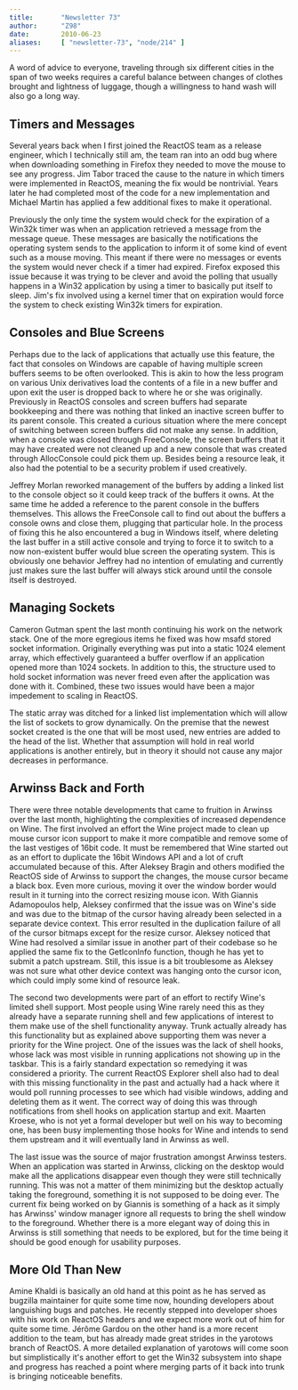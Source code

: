 ```yaml
---
title:       "Newsletter 73"
author:      "Z98"
date:        2010-06-23
aliases:     [ "newsletter-73", "node/214" ]
---
```


<p>A word of advice to everyone, traveling through six different cities in the span of two weeks requires a careful balance between changes of clothes brought and lightness of luggage, though a willingness to hand wash will also go a long way.</p>
<h2>Timers and Messages</h2>
<p>Several years back when I first joined the ReactOS team as a release engineer, which I technically still am, the team ran into an odd bug where when downloading something in Firefox they needed to move the mouse to see any progress.  Jim Tabor traced the cause to the nature in which timers were implemented in ReactOS, meaning the fix would be nontrivial.  Years later he had completed most of the code for a new implementation and Michael Martin has applied a few additional fixes to make it operational.</p>
<p>Previously the only time the system would check for the expiration of a Win32k timer was when an application retrieved a message from the message queue.  These messages are basically the notifications the operating system sends to the application to inform it of some kind of event such as a mouse moving.  This meant if there were no messages or events the system would never check if a timer had expired.  Firefox exposed this issue because it was trying to be clever and avoid the polling that usually happens in a Win32 application by using a timer to basically put itself to sleep.  Jim's fix involved using a kernel timer that on expiration would force the system to check existing Win32k timers for expiration.</p>
<h2>Consoles and Blue Screens</h2>
<p>Perhaps due to the lack of applications that actually use this feature, the fact that consoles on Windows are capable of having multiple screen buffers seems to be often overlooked.  This is akin to how the less program on various Unix derivatives load the contents of a file in a new buffer and upon exit the user is dropped back to where he or she was originally.  Previously in ReactOS consoles and screen buffers had separate bookkeeping and there was nothing that linked an inactive screen buffer to its parent console.  This created a curious situation where the mere concept of switching between screen buffers did not make any sense.  In addition, when a console was closed through FreeConsole, the screen buffers that it may have created were not cleaned up and a new console that was created through AllocConsole could pick them up.  Besides being a resource leak, it also had the potential to be a security problem if used creatively.</p>
<p>Jeffrey Morlan reworked management of the buffers by adding a linked list to the console object so it could keep track of the buffers it owns.  At the same time he added a reference to the parent console in the buffers themselves.  This allows the FreeConsole call to find out about the buffers a console owns and close them, plugging that particular hole.  In the process of fixing this he also encountered a bug in Windows itself, where deleting the last buffer in a still active console and trying to force it to switch to a now non-existent buffer would blue screen the operating system.  This is obviously one behavior Jeffrey had no intention of emulating and currently just makes sure the last buffer will always stick around until the console itself is destroyed.</p>
<h2>Managing Sockets</h2>
<p>Cameron Gutman spent the last month continuing his work on the network stack.  One of the more egregious items he fixed was how msafd stored socket information.  Originally everything was put into a static 1024 element array, which effectively guaranteed a buffer overflow if an application opened more than 1024 sockets.  In addition to this, the structure used to hold socket information was never freed even after the application was done with it.  Combined, these two issues would have been a major impedement to scaling in ReactOS.</p>
<p>The static array was ditched for a linked list implementation which will allow the list of sockets to grow dynamically.  On the premise that the newest socket created is the one that will be most used, new entries are added to the head of the list.  Whether that assumption will hold in real world applications is another entirely, but in theory it should not cause any major decreases in performance.</p>
<h2>Arwinss Back and Forth<br /></h2>
<p>There were three notable developments that came to fruition in Arwinss over the last month, highlighting the complexities of increased dependence on Wine. The first involved an effort the Wine project made to clean up mouse cursor icon support to make it more compatible and remove some of the last vestiges of 16bit code. It must be remembered that Wine started out as an effort to duplicate the 16bit Windows API and a lot of cruft accumulated because of this. After Aleksey Bragin and others modified the ReactOS side of Arwinss to support the changes, the mouse cursor became a black box. Even more curious, moving it over the window border would result in it turning into the correct resizing mouse icon. With Giannis Adamopoulos help, Aleksey confirmed that the issue was on Wine's side and was due to the bitmap of the cursor having already been selected in a separate device context. This error resulted in the duplication failure of all of the cursor bitmaps except for the resize cursor. Aleksey noticed that Wine had resolved a similar issue in another part of their codebase so he applied the same fix to the GetIconInfo function, though he has yet to submit a patch upstream.  Still, this issue is a bit troublesome as Aleksey was not sure what other device context was hanging onto the cursor icon, which could imply some kind of resource leak.</p>
<p>The second two developments were part of an effort to rectify Wine's limited shell support. Most people using Wine rarely need this as they already have a separate running shell and few applications of interest to them make use of the shell functionality anyway. Trunk actually already has this functionality but as explained above supporting them was never a priority for the Wine project. One of the issues was the lack of shell hooks, whose lack was most visible in running applications not showing up in the taskbar. This is a fairly standard expectation so remedying it was considered a priority. The current ReactOS Explorer shell also had to deal with this missing functionality in the past and actually had a hack where it would poll running processes to see which had visible windows, adding and deleting them as it went. The correct way of doing this was through notifications from shell hooks on application startup and exit. Maarten Kroese, who is not yet a formal developer but well on his way to becoming one, has been busy implementing those hooks for Wine and intends to send them upstream and it will eventually land in Arwinss as well.</p>
<p>The last issue was the source of major frustration amongst Arwinss testers. When an application was started in Arwinss, clicking on the desktop would make all the applications disappear even though they were still technically running. This was not a matter of them minimizing but the desktop actually taking the foreground, something it is not supposed to be doing ever. The current fix being worked on by Giannis is something of a hack as it simply has Arwinss' window manager ignore all requests to bring the shell window to the foreground. Whether there is a more elegant way of doing this in Arwinss is still something that needs to be explored, but for the time being it should be good enough for usability purposes.</p>
<h2>More Old Than New</h2>
<p>Amine Khaldi is basically an old hand at this point as he has served as bugzilla maintainer for quite some time now, hounding developers about languishing bugs and patches. He recently stepped into developer shoes with his work on ReactOS headers and we expect more work out of him for quite some time. J&eacute;r&ocirc;me Gardou on the other hand is a more recent addition to the team, but has already made great strides in the yarotows branch of ReactOS. A more detailed explanation of yarotows will come soon but simplistically it's another effort to get the Win32 subsystem into shape and progress has reached a point where merging parts of it back into trunk is bringing noticeable benefits.</p>
